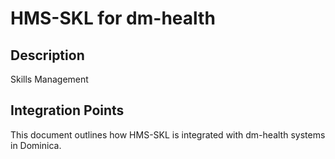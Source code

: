 # HMS-SKL for dm-health

## Description

Skills Management

## Integration Points

This document outlines how HMS-SKL is integrated with dm-health systems in Dominica.
